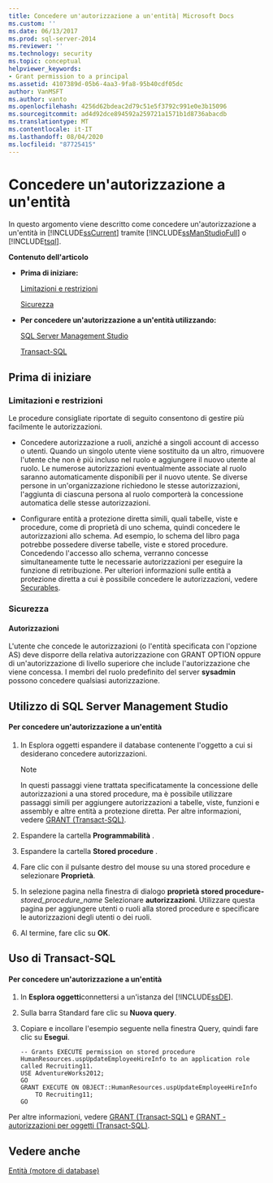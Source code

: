 ```yaml
---
title: Concedere un'autorizzazione a un'entità| Microsoft Docs
ms.custom: ''
ms.date: 06/13/2017
ms.prod: sql-server-2014
ms.reviewer: ''
ms.technology: security
ms.topic: conceptual
helpviewer_keywords:
- Grant permission to a principal
ms.assetid: 4107389d-05b6-4aa3-9fa8-95b40cdf05dc
author: VanMSFT
ms.author: vanto
ms.openlocfilehash: 4256d62bdeac2d79c51e5f3792c991e0e3b15096
ms.sourcegitcommit: ad4d92dce894592a259721a1571b1d8736abacdb
ms.translationtype: MT
ms.contentlocale: it-IT
ms.lasthandoff: 08/04/2020
ms.locfileid: "87725415"
---
```

# <a name="grant-a-permission-to-a-principal"></a>Concedere un'autorizzazione a un'entità
  In questo argomento viene descritto come concedere un'autorizzazione a un'entità in [!INCLUDE[ssCurrent](../../../includes/sscurrent-md.md)] tramite [!INCLUDE[ssManStudioFull](../../../includes/ssmanstudiofull-md.md)] o [!INCLUDE[tsql](../../../includes/tsql-md.md)].  
  
 **Contenuto dell'articolo**  
  
-   **Prima di iniziare:**  
  
     [Limitazioni e restrizioni](#Restrictions)  
  
     [Sicurezza](#Security)  
  
-   **Per concedere un'autorizzazione a un'entità utilizzando:**  
  
     [SQL Server Management Studio](#SSMSProcedure)  
  
     [Transact-SQL](#TsqlProcedure)  
  
##  <a name="before-you-begin"></a><a name="BeforeYouBegin"></a> Prima di iniziare  
  
###  <a name="limitations-and-restrictions"></a><a name="Restrictions"></a> Limitazioni e restrizioni  
 Le procedure consigliate riportate di seguito consentono di gestire più facilmente le autorizzazioni.  
  
-   Concedere autorizzazione a ruoli, anziché a singoli account di accesso o utenti. Quando un singolo utente viene sostituito da un altro, rimuovere l'utente che non è più incluso nel ruolo e aggiungere il nuovo utente al ruolo. Le numerose autorizzazioni eventualmente associate al ruolo saranno automaticamente disponibili per il nuovo utente. Se diverse persone in un'organizzazione richiedono le stesse autorizzazioni, l'aggiunta di ciascuna persona al ruolo comporterà la concessione automatica delle stesse autorizzazioni.  
  
-   Configurare entità a protezione diretta simili, quali tabelle, viste e procedure, come di proprietà di uno schema, quindi concedere le autorizzazioni allo schema. Ad esempio, lo schema del libro paga potrebbe possedere diverse tabelle, viste e stored procedure. Concedendo l'accesso allo schema, verranno concesse simultaneamente tutte le necessarie autorizzazioni per eseguire la funzione di retribuzione. Per ulteriori informazioni sulle entità a protezione diretta a cui è possibile concedere le autorizzazioni, vedere [Securables](../securables.md).  
  
###  <a name="security"></a><a name="Security"></a> Sicurezza  
  
####  <a name="permissions"></a><a name="Permissions"></a> Autorizzazioni  
 L'utente che concede le autorizzazioni (o l'entità specificata con l'opzione AS) deve disporre della relativa autorizzazione con GRANT OPTION oppure di un'autorizzazione di livello superiore che include l'autorizzazione che viene concessa. I membri del ruolo predefinito del server **sysadmin** possono concedere qualsiasi autorizzazione.  
  
##  <a name="using-sql-server-management-studio"></a><a name="SSMSProcedure"></a> Utilizzo di SQL Server Management Studio  
  
#### <a name="to-grant-permission-to-a-principal"></a>Per concedere un'autorizzazione a un'entità  
  
1.  In Esplora oggetti espandere il database contenente l'oggetto a cui si desiderano concedere autorizzazioni.  
  
    > [!NOTE]  
    >  In questi passaggi viene trattata specificatamente la concessione delle autorizzazioni a una stored procedure, ma è possibile utilizzare passaggi simili per aggiungere autorizzazioni a tabelle, viste, funzioni e assembly e altre entità a protezione diretta. Per altre informazioni, vedere [GRANT &#40;Transact-SQL&#41;](/sql/t-sql/statements/grant-transact-sql).  
  
2.  Espandere la cartella **Programmabilità** .  
  
3.  Espandere la cartella **Stored procedure** .  
  
4.  Fare clic con il pulsante destro del mouse su una stored procedure e selezionare **Proprietà**.  
  
5.  In selezione pagina nella finestra di dialogo **proprietà stored procedure-**_stored_procedure_name_ Selezionare **autorizzazioni**. Utilizzare questa pagina per aggiungere utenti o ruoli alla stored procedure e specificare le autorizzazioni degli utenti o dei ruoli.  
  
6.  Al termine, fare clic su **OK**.  
  
##  <a name="using-transact-sql"></a><a name="TsqlProcedure"></a> Uso di Transact-SQL  
  
#### <a name="to-grant-permission-to-a-principal"></a>Per concedere un'autorizzazione a un'entità  
  
1.  In **Esplora oggetti**connettersi a un'istanza del [!INCLUDE[ssDE](../../../includes/ssde-md.md)].  
  
2.  Sulla barra Standard fare clic su **Nuova query**.  
  
3.  Copiare e incollare l'esempio seguente nella finestra Query, quindi fare clic su **Esegui**.  
  
    ```  
    -- Grants EXECUTE permission on stored procedure HumanResources.uspUpdateEmployeeHireInfo to an application role called Recruiting11.   
    USE AdventureWorks2012;  
    GO  
    GRANT EXECUTE ON OBJECT::HumanResources.uspUpdateEmployeeHireInfo  
        TO Recruiting11;  
    GO  
    ```  
  
 Per altre informazioni, vedere [GRANT &#40;Transact-SQL&#41;](/sql/t-sql/statements/grant-transact-sql) e [GRANT - autorizzazioni per oggetti &#40;Transact-SQL&#41;](/sql/t-sql/statements/grant-object-permissions-transact-sql).  
  
## <a name="see-also"></a>Vedere anche  
 [Entità &#40;motore di database&#41;](principals-database-engine.md)  
  
  
